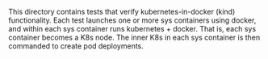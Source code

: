 This directory contains tests that verify kubernetes-in-docker (kind)
functionality. Each test launches one or more sys containers using
docker, and within each sys container runs kubernetes + docker. That
is, each sys container becomes a K8s node. The inner K8s in each sys
container is then commanded to create pod deployments.
